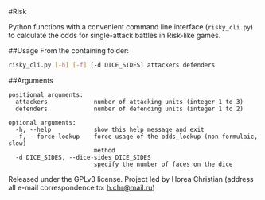 #Risk

Python functions with a convenient command line interface (`risky_cli.py`) to calculate the odds for single-attack battles in Risk-like games.

##Usage
From the containing folder:
```bash 
risky_cli.py [-h] [-f] [-d DICE_SIDES] attackers defenders
```

##Arguments

```
positional arguments:
  attackers             number of attacking units (integer 1 to 3)
  defenders             number of defending units (integer 1 to 2)

optional arguments:
  -h, --help            show this help message and exit
  -f, --force-lookup    force usage of the odds_lookup (non-formulaic, slow)
                        method
  -d DICE_SIDES, --dice-sides DICE_SIDES
                        specify the number of faces on the dice
```

Released under the GPLv3 license.
Project led by Horea Christian (address all e-mail correspondence to: h.chr@mail.ru)
